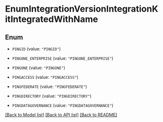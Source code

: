 # EnumIntegrationVersionIntegrationKitIntegratedWithName

## Enum


* `PINGID` (value: `"PINGID"`)

* `PINGONE_ENTERPRISE` (value: `"PINGONE_ENTERPRISE"`)

* `PINGONE` (value: `"PINGONE"`)

* `PINGACCESS` (value: `"PINGACCESS"`)

* `PINGFEDERATE` (value: `"PINGFEDERATE"`)

* `PINGDIRECTORY` (value: `"PINGDIRECTORY"`)

* `PINGDATAGOVERNANCE` (value: `"PINGDATAGOVERNANCE"`)


[[Back to Model list]](../README.md#documentation-for-models) [[Back to API list]](../README.md#documentation-for-api-endpoints) [[Back to README]](../README.md)


